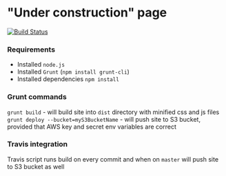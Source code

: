 "Under construction" page
================

[![Build Status](https://travis-ci.org/Dasmicrobot/dasmicrobot-underconstruction.svg?branch=master)](https://travis-ci.org/Dasmicrobot/dasmicrobot-underconstruction)

### Requirements

- Installed `node.js`
- Installed `Grunt` (`npm install grunt-cli`)
- Installed dependencies `npm install`

### Grunt commands

`grunt build` - will build site into `dist` directory with minified css and js files
`grunt deploy --bucket=myS3BucketName` - will push site to S3 bucket, provided that AWS key and secret env variables are correct

### Travis integration

Travis script runs build on every commit and when on `master` will push site to S3 bucket as well

